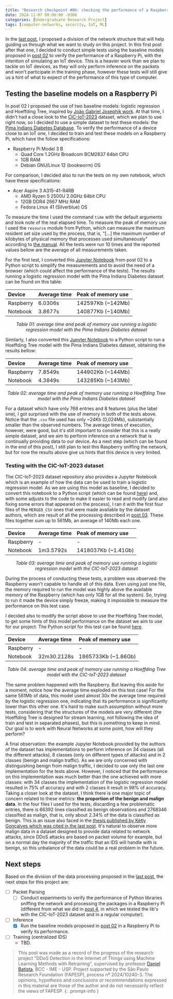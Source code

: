 ```yaml
---
title: "Research checkpoint #06: checking the performance of a Raspberry Pi handling ML models"
date: 2024-11-07 08:00:00 -0300
categories: [Undergraduate Research Project]
tags: [computer-networks, security, IoT, ML]
---
```


In the [last post](https://otavioolsilva.github.io/posts/research-05/), I proposed a division of the network structure that will help guiding us through what we want to study on this project. In this first post after that one, I decided to conduct simple tests using the baseline models proposed in [post 02](https://otavioolsilva.github.io/posts/research-02/) to verify the performance of a Raspberry Pi, with the intention of simulating an IoT device. This is a heavier work than we plan to tackle on IoT devices, as they will only perform inference on the packets and won't participate in the training phase, however these tests will still give us a hint of what to expect of the performance of this type of computer.

## Testing the baseline models on a Raspberry Pi

In post 02 I proposed the use of two baseline models: logistic regression and Hoeffding Tree, inspired by [João Gabriel Josephik work](https://www.researchgate.net/publication/376816789_Applying_Hoeffding_Tree_Algorithms_for_Effective_Stream_Learning_in_IoT_DDoS_Detection). At that time, I didn't had a close look to the [CIC-IoT-2023](https://www.unb.ca/cic/datasets/iotdataset-2023.html) dataset, which we plan to use right now, so I decided to use a simple dataset to test these models: the [Pima Indians Diabetes Database](https://www.kaggle.com/datasets/uciml/pima-indians-diabetes-database). To verify the performance of a device close to an IoT one, I decided to train and test these models on a Raspberry Pi, which have the follow specifications:

- Raspberry Pi Model 3 B
    * Quad Core 1.2GHz Broadcom BCM2837 64bit CPU
    * 1GB RAM
    * Debian GNU/Linux 12 (bookworm) OS

For comparison, I decided also to run the tests on my own notebook, which have these specifications:

- Acer Aspire 3 A315-41-R4RB
    * AMD Ryzen 5 2500U 2.0GHz 64bit CPU
    * 12GB DDR4 2667 MHz RAM
    * Fedora Linux 41 (Silverblue) OS

To measure the time I used the command `time` with the default arguments and took note of the real elapsed time. To measure the peak of memory use I used the `resource` module from Python, which can measure the maximum resident set size used by the process, that is, "[...] the maximum number of kilobytes of physical memory that processes used simultaneously" according to [the manual](https://www.gnu.org/software/libc/manual/html_node/Resource-Usage.html). All the tests were run 10 times and the reported values bellow are the average of all measurements taken.

For the first test, I converted this [Jupyter Notebook](https://github.com/otavioolsilva/ddos-detection-iot-SI/blob/main/study-notebooks/logistic-regression-tests.ipynb) from post 02 to a Python script to simplify the measurements and to avoid the need of a browser (which could affect the performance of the tests). The results running a logistic regression model with the Pima Indians Diabetes dataset can be found on this table:

| Device            | Average time     | Peak of memory use |
| :---------------- | :--------------- | :----------------- |
| Raspberry         | 6.0306s          | 142597Kb (~142Mb)  |
| Notebook          | 3.8677s          | 140877Kb (~140Mb)  |

<p style="text-align:center;"><i>Table 01: average time and peak of memory use running a logistic regression model with the Pima Indians Diabetes dataset</i></p>

Similarly, I also converted this [Jupyter Notebook](https://github.com/otavioolsilva/ddos-detection-iot-SI/blob/main/study-notebooks/hoeffding-tree-tests.ipynb) to a Python script to run a Hoeffding Tree model with the Pima Indians Diabetes dataset, obtaining the results bellow:

| Device            | Average time     | Peak of memory use |
| :---------------- | :--------------- | :----------------- |
| Raspberry         | 7.8549s          | 144902Kb (~144Mb)  |
| Notebook          | 4.3849s          | 143285Kb (~143Mb)  |

<p style="text-align:center;"><i>Table 02: average time and peak of memory use running a Hoeffding Tree model with the Pima Indians Diabetes dataset</i></p>

For a dataset which have only 768 entries and 8 features (plus the label one), I got surprised with the use of memory in both of the tests above. Notice that the `.csv` file used has only ~24Kb (0,024Mb), substantially smaller than the observed numbers. The average times of execution, however, were good, but it's still important to consider that this is a really simple dataset, and we aim to perform inference on a network that is continually providing data to our device. As a next step (which can be found in the end of this post), I still plan to test this Raspberry sniffing the network, but for now the results above give us hints that this device is very limited.

### Testing with the CIC-IoT-2023 dataset

The CIC-IoT-2023 dataset repository also provides a Jupyter Notebook which is an example of how the data can be used to train a logistic regression model. As we are using this model as baseline, I decided to convert this notebook to a Python script (which can be found [here](https://github.com/otavioolsilva/ddos-detection-iot-SI/blob/main/study-notebooks/cic-example-lr.py)) and, with some adjusts to the code to make it easier to read and modify (and also fixing some errors that appeared on the process), I ran it with the first four files of the `MERGED_CSV` ones that were made available by the dataset authors, which are result of all the processing described in [post 03](https://otavioolsilva.github.io/posts/research-03/#looking-at-the-cic-iot-2023-dataset-scripts). These files together sum up to 561Mb, an average of 140Mb each one.

| Device            | Average time     | Peak of memory use  |
| :---------------- | :--------------- | :------------------ |
| Raspberry         | -                | -                   |
| Notebook          | 1m3.5792s        | 1418037Kb (~1.41Gb) |

<p style="text-align:center;"><i>Table 03: average time and peak of memory use running a logistic regression model with the CIC-IoT-2023 dataset</i></p>

During the process of conducting these tests, a problem was observed: the Raspberry wasn't capable to handle all of this data. Even using just one file, the memory required to run the model was highly above the available memory of the Raspberry (which has only 1GB for all the system). So, trying to run it made the device simply freeze, making it impossible to measure the performance on this test case.

I decided also to modify the script above to use the Hoeffding Tree model, to get some hints of this model performance on the dataset we aim to use for our project. The Python script for this test can be found [here](https://github.com/otavioolsilva/ddos-detection-iot-SI/blob/main/study-notebooks/cic-example-ht.py).

| Device            | Average time     | Peak of memory use  |
| :---------------- | :--------------- | :------------------ |
| Raspberry         | -                | -                   |
| Notebook          | 32m30.2128s      | 1865733Kb (~1.86Gb) |

<p style="text-align:center;"><i>Table 04: average time and peak of memory use running a Hoeffding Tree model with the CIC-IoT-2023 dataset</i></p>

The same problem happened with the Raspberry. But leaving this aside for a moment, notice how the average time exploded on this test case! For the same 561Mb of data, this model used almost 30x the average time required by the logistic regression one, indicating that its performance is significantly lower than this other one. It's hard to make such assumption without more tests, considering that the structures of the models are very different (the Hoeffding Tree is designed for stream learning, not following the idea of train and test in separated phases), but this is something to keep in mind. Our goal is to work with Neural Networks at some point, how will they perform?

A final observation: the example Jupyter Notebook provided by the authors of the dataset has implementations to perform inference on 34 classes (all the different attacks), 8 classes (only on different types of attacks) and in 2 classes (benign and malign traffic). As we are only concerned with distinguishing benign from malign traffic, I decided to use only the last one implementation for the tests above. However, I noticed that the performance on this implementation was much better than the one achieved with more classes: with 34 classes the implementation of the logistic regression model resulted in 75% of accuracy and with 2 classes it result in 98% of accuracy. Taking a closer look at the dataset, I think there is one major topic of concern related to these metrics: **the proportion of the benign and malign data**. In the four files I used for the tests, discarding a few problematic entries, there is 66392 lines classified as benign observations and 2768346 classified as malign, that is, only about 2.34% of the data is classified as benign. This is an issue also faced in the [thesis published by Kétly Gonçalves which was cited in the last post](https://otavioolsilva.github.io/posts/research-05/#more-materials-studied). It's natural to observe more malign data in a dataset designed to provide data related to network attacks, since DDoS attacks are based on packet volume for example, but on a normal day the majority of the traffic that an IDS will handle with is benign, so this unbalance of the data could be a real problem in the future.

## Next steps

Based on the division of the data processing proposed in the [last post](https://otavioolsilva.github.io/posts/research-05/#considerations-about-the-network-structure), the next steps for this project are:

- [ ] Packet Parsing
	- [ ] Conduct experiments to verify the performance of Python libraries sniffing the network and processing the packages in a Raspberry Pi (different from what we did in [post 4](https://otavioolsilva.github.io/posts/research-04/), in which we tested the lib's with the CIC-IoT-2023 dataset and in a regular computer).
- [ ] Inference
	- [X] Run the baseline models proposed in [post 02](https://otavioolsilva.github.io/posts/research-02/) in a Raspberry Pi to verify its performance.
- [ ] Training (centralized IDS)
	- TBD.

> This post was made as a record of the progress of the research project "DDoS Detection in the Internet of Things using Machine Learning Methods with Retraining", supervised by professor [Daniel Batista](https://www.ime.usp.br/~batista/), BCC - IME - USP. Project supported by the São Paulo Research Foundation (FAPESP), process nº 2024/10240-3. The opinions, hypothesis and conclusions or recommendations expressed in this material are those of the author and do not necessarily reflect the views of FAPESP.
{: .prompt-info }

